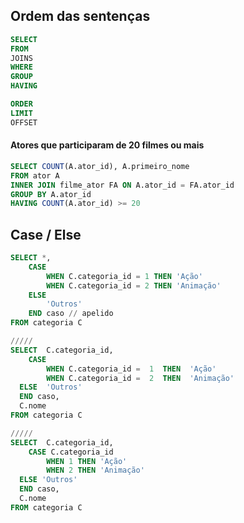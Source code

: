 ## Ordem das sentenças

```sql
SELECT
FROM
JOINS
WHERE
GROUP
HAVING

ORDER
LIMIT
OFFSET
```

#### Atores que participaram de 20 filmes ou mais
```sql
SELECT COUNT(A.ator_id), A.primeiro_nome
FROM ator A
INNER JOIN filme_ator FA ON A.ator_id = FA.ator_id
GROUP BY A.ator_id
HAVING COUNT(A.ator_id) >= 20
```

## Case / Else

```sql
SELECT *,
	CASE
		WHEN C.categoria_id = 1 THEN 'Ação'
		WHEN C.categoria_id = 2 THEN 'Animação'
	ELSE
		'Outros'
	END caso // apelido
FROM categoria C

/////
SELECT  C.categoria_id,
	CASE
		WHEN C.categoria_id =  1  THEN  'Ação'
		WHEN C.categoria_id =  2  THEN  'Animação'
  ELSE  'Outros'  
  END caso,
  C.nome
FROM categoria C

/////
SELECT  C.categoria_id,
	CASE C.categoria_id
		WHEN 1 THEN 'Ação'
		WHEN 2 THEN 'Animação'
  ELSE 'Outros'  
  END caso,
  C.nome
FROM categoria C
```
<!--stackedit_data:
eyJoaXN0b3J5IjpbMTQyMzcxOTAyOSwtNDYwOTQzMDQxLC0xMT
k4NjEwNzgxXX0=
-->
